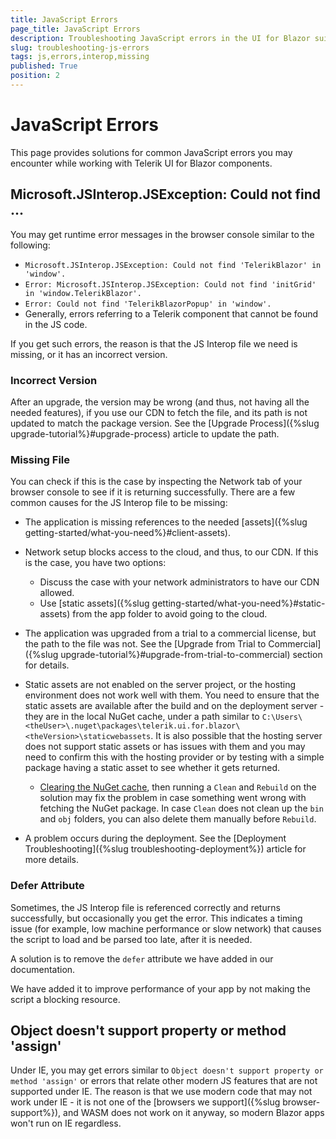 ```yaml
---
title: JavaScript Errors
page_title: JavaScript Errors
description: Troubleshooting JavaScript errors in the UI for Blazor suite.
slug: troubleshooting-js-errors
tags: js,errors,interop,missing
published: True
position: 2
---
```


# JavaScript Errors

This page provides solutions for common JavaScript errors you may encounter while working with Telerik UI for Blazor components.

## Microsoft.JSInterop.JSException: Could not find ...

You may get runtime error messages in the browser console similar to the following:

* `Microsoft.JSInterop.JSException: Could not find 'TelerikBlazor' in 'window'.`
* `Error: Microsoft.JSInterop.JSException: Could not find 'initGrid' in 'window.TelerikBlazor'.`
* `Error: Could not find 'TelerikBlazorPopup' in 'window'.`
* Generally, errors referring to a Telerik component that cannot be found in the JS code.

If you get such errors, the reason is that the JS Interop file we need is missing, or it has an incorrect version.

### Incorrect Version

After an upgrade, the version may be wrong (and thus, not having all the needed features), if you use our CDN to fetch the file, and its path is not updated to match the package version. See the [Upgrade Process]({%slug upgrade-tutorial%}#upgrade-process) article to update the path.

### Missing File

You can check if this is the case by inspecting the Network tab of your browser console to see if it is returning successfully. There are a few common causes for the JS Interop file to be missing:

* The application is missing references to the needed [assets]({%slug getting-started/what-you-need%}#client-assets).

* Network setup blocks access to the cloud, and thus, to our CDN. If this is the case, you have two options:
    * Discuss the case with your network administrators to have our CDN allowed.
    * Use [static assets]({%slug getting-started/what-you-need%}#static-assets) from the app folder to avoid going to the cloud.

* The application was upgraded from a trial to a commercial license, but the path to the file was not. See the [Upgrade from Trial to Commercial]({%slug upgrade-tutorial%}#upgrade-from-trial-to-commercial) section for details.

* Static assets are not enabled on the server project, or the hosting environment does not work well with them. You need to ensure that the static assets are available after the build and on the deployment server - they are in the local NuGet cache, under a path similar to `C:\Users\<theUser>\.nuget\packages\telerik.ui.for.blazor\<theVersion>\staticwebassets`. It is also possible that the hosting server does not support static assets or has issues with them and you may need to confirm this with the hosting provider or by testing with a simple package having a static asset to see whether it gets returned.
    * [Clearing the NuGet cache](https://docs.microsoft.com/en-us/nuget/consume-packages/managing-the-global-packages-and-cache-folders#clearing-local-folders), then running a `Clean` and `Rebuild` on the solution may fix the problem in case something went wrong with fetching the NuGet package. In case `Clean` does not clean up the `bin` and `obj` folders, you can also delete them manually before `Rebuild`.

* A problem occurs during the deployment. See the [Deployment Troubleshooting]({%slug troubleshooting-deployment%}) article for more details.

### Defer Attribute

Sometimes, the JS Interop file is referenced correctly and returns successfully, but occasionally you get the error. This indicates a timing issue (for example, low machine performance or slow network) that causes the script to load and be parsed too late, after it is needed.

A solution is to remove the `defer` attribute we have added in our documentation.

We have added it to improve performance of your app by not making the script a blocking resource.

## Object doesn't support property or method 'assign'

Under IE, you may get errors similar to `Object doesn't support property or method 'assign'` or errors that relate other modern JS features that are not supported under IE. The reason is that we use modern code that may not work under IE - it is not one of the [browsers we support]({%slug browser-support%}), and WASM does not work on it anyway, so modern Blazor apps won't run on IE regardless.
